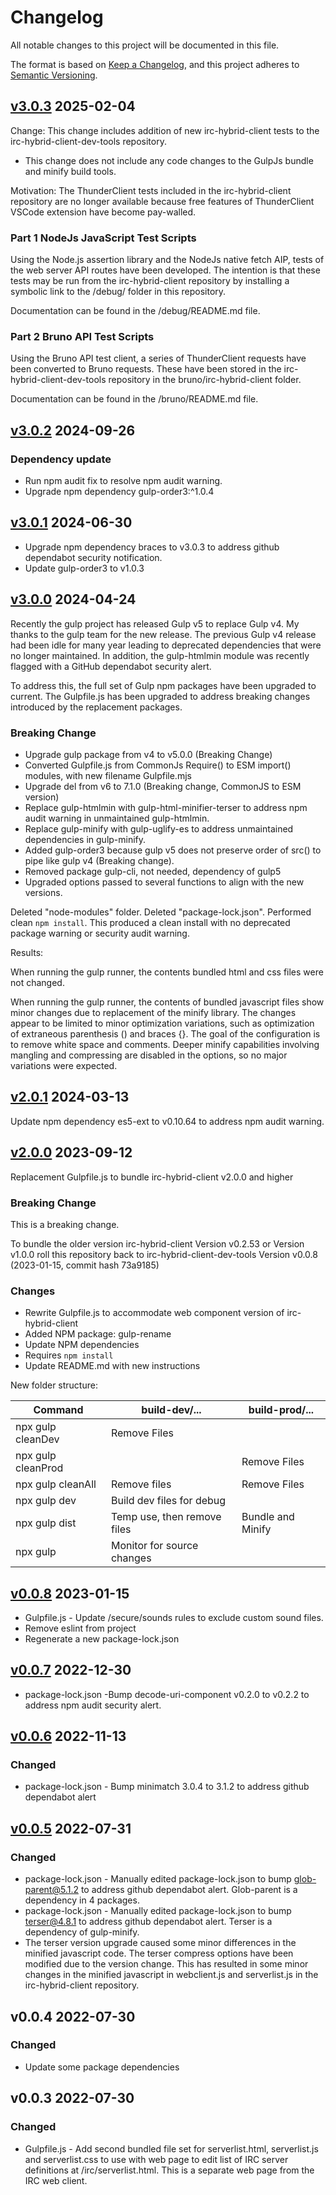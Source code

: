 # Changelog

All notable changes to this project will be documented in this file.

The format is based on [Keep a Changelog](https://keepachangelog.com/en/1.0.0/),
and this project adheres to
[Semantic Versioning](https://semver.org/spec/v2.0.0.html).

## [v3.0.3](https://github.com/cotarr/irc-hybrid-client-dev-tools/releases/tag/v3.0.3) 2025-02-04

Change: This change includes addition of new irc-hybrid-client tests to the
irc-hybrid-client-dev-tools repository.

- This change does not include any code changes to the GulpJs bundle and minify build tools.

Motivation: The ThunderClient tests included in the irc-hybrid-client
repository are no longer available because free features of ThunderClient
VSCode extension have become pay-walled.

### Part 1 NodeJs JavaScript Test Scripts

Using the Node.js assertion library and the NodeJs native fetch AIP,
tests of the web server API routes have been developed. The intention
is that these tests may be run from the irc-hybrid-client repository by 
installing a symbolic link to the /debug/ folder in this repository.

Documentation can be found in the /debug/README.md file.

### Part 2 Bruno API Test Scripts

Using the Bruno API test client, a series of ThunderClient requests have been
converted to Bruno requests. These have been stored in the
irc-hybrid-client-dev-tools repository in the bruno/irc-hybrid-client folder.

Documentation can be found in the /bruno/README.md file.

## [v3.0.2](https://github.com/cotarr/irc-hybrid-client-dev-tools/releases/tag/v3.0.2) 2024-09-26

### Dependency update

- Run npm audit fix to resolve npm audit warning.
- Upgrade npm dependency gulp-order3:^1.0.4

## [v3.0.1](https://github.com/cotarr/irc-hybrid-client-dev-tools/releases/tag/v3.0.1) 2024-06-30

- Upgrade npm dependency braces to v3.0.3 to address github dependabot security notification.
- Update gulp-order3 to v1.0.3

## [v3.0.0](https://github.com/cotarr/irc-hybrid-client-dev-tools/releases/tag/v3.0.0) 2024-04-24

Recently the gulp project has released Gulp v5 to replace Gulp v4. 
My thanks to the gulp team for the new release.
The previous Gulp v4 release had been idle for many year leading to 
deprecated dependencies that were no longer maintained.
In addition, the gulp-htmlmin module was recently flagged 
with a GitHub dependabot security alert.

To address this, the full set of Gulp npm packages have been upgraded to current.
The Gulpfile.js has been upgraded to address breaking 
changes introduced by the replacement packages.

### Breaking Change

- Upgrade gulp package from v4 to v5.0.0 (Breaking Change)
- Converted Gulpfile.js from CommonJs Require() to ESM import() modules, with new filename Gulpfile.mjs
- Upgrade del from v6 to 7.1.0 (Breaking change, CommonJS to ESM version)
- Replace gulp-htmlmin with gulp-html-minifier-terser to address npm audit warning in unmaintained gulp-htmlmin.
- Replace gulp-minify with gulp-uglify-es to address unmaintained dependencies in gulp-minify.
- Added gulp-order3 because gulp v5 does not preserve order of src() to pipe like gulp v4 (Breaking change).
- Removed package gulp-cli, not needed, dependency of gulp5
- Upgraded options passed to several functions to align with the new versions.

Deleted "node-modules" folder. Deleted "package-lock.json". Performed clean `npm install`. 
This produced a clean install with no deprecated package warning or security audit warning.

Results:

When running the gulp runner, the contents bundled html and css files were not changed.

When running the gulp runner, the contents of bundled javascript files 
show minor changes due to replacement of the minify library.
The changes appear to be limited to minor optimization variations, 
such as optimization of extraneous parenthesis () and braces {}.
The goal of the configuration is to remove white space and comments.
Deeper minify capabilities involving mangling and compressing are disabled 
in the options, so no major variations were expected.

## [v2.0.1](https://github.com/cotarr/irc-hybrid-client-dev-tools/releases/tag/v2.0.1) 2024-03-13

Update npm dependency es5-ext to v0.10.64 to address npm audit warning.

## [v2.0.0](https://github.com/cotarr/irc-hybrid-client-dev-tools/releases/tag/v2.0.0) 2023-09-12

Replacement Gulpfile.js to bundle irc-hybrid-client v2.0.0 and higher

### Breaking Change

This is a breaking change. 

To bundle the older version irc-hybrid-client Version v0.2.53 or Version v1.0.0
roll this repository back to irc-hybrid-client-dev-tools 
Version v0.0.8 (2023-01-15, commit hash 73a9185)

### Changes

- Rewrite Gulpfile.js to accommodate web component version of irc-hybrid-client
- Added NPM package: gulp-rename
- Update NPM dependencies
- Requires `npm install`
- Update README.md with new instructions

New folder structure:

| Command                |  build-dev/...              |  build-prod/...   |
| --------------------   | --------------------------- | ----------------- |
|  npx gulp cleanDev     | Remove Files                |                   |
|  npx gulp cleanProd    |                             | Remove Files      |
|  npx gulp cleanAll     | Remove files                | Remove Files      |
|  npx gulp dev          | Build dev files for debug   |                   |
|  npx gulp dist         | Temp use, then remove files | Bundle and Minify |
|  npx gulp              | Monitor for source changes  |                   |


## [v0.0.8](https://github.com/cotarr/irc-hybrid-client-dev-tools/releases/tag/v0.0.8) 2023-01-15

- Gulpfile.js - Update /secure/sounds rules to exclude custom sound files.
- Remove eslint from project
- Regenerate a new package-lock.json

## [v0.0.7](https://github.com/cotarr/irc-hybrid-client-dev-tools/releases/tag/v0.0.7) 2022-12-30

- package-lock.json -Bump decode-uri-component v0.2.0 to v0.2.2 to address npm audit security alert.

## [v0.0.6](https://github.com/cotarr/irc-hybrid-client-dev-tools/releases/tag/v0.0.6) 2022-11-13

### Changed

- package-lock.json - Bump minimatch 3.0.4 to 3.1.2 to address github dependabot alert

## [v0.0.5](https://github.com/cotarr/irc-hybrid-client-dev-tools/releases/tag/v0.0.5) 2022-07-31

### Changed

- package-lock.json - Manually edited package-lock.json to bump glob-parent@5.1.2 to address github dependabot alert. Glob-parent is a dependency in 4 packages.
- package-lock.json - Manually edited package-lock.json to bump terser@4.8.1 to address github dependabot alert. Terser is a dependency of gulp-minify.
- The terser version upgrade caused some minor differences in the minified javascript code. The terser compress options have been modified due to the version change. This has resulted in some minor changes in the minified javascript in webclient.js and serverlist.js in the irc-hybrid-client repository.

## v0.0.4 2022-07-30

### Changed

- Update some package dependencies

## v0.0.3 2022-07-30

### Changed

- Gulpfile.js - Add second bundled file set for serverlist.html, serverlist.js and serverlist.css to use with 
web page to edit list of IRC server definitions at /irc/serverlist.html. This is a separate web page from the
IRC web client.
